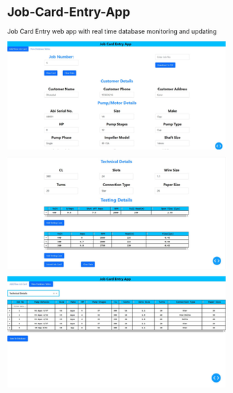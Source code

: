 # Job-Card-Entry-App
Job Card Entry web app with real time database monitoring and updating 

![alt text](https://github.com/Mazen72/Job-Card-Entry-App/blob/main/card1.JPG?raw=true)
 
 
![alt text](https://github.com/Mazen72/Job-Card-Entry-App/blob/main/card2.JPG?raw=true)


![alt text](https://github.com/Mazen72/Job-Card-Entry-App/blob/main/database.JPG?raw=true)

  
 
